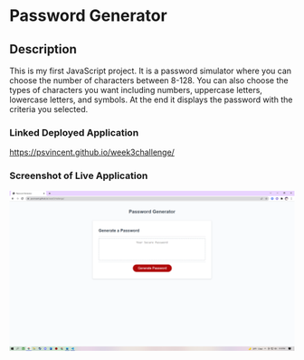 # Password Generator
## Description
This is my first JavaScript project.  It is a password simulator where you can choose the number of characters between 8-128. You can also choose the types of characters you want including numbers, uppercase letters, lowercase letters, and symbols.  At the end it displays the password with the criteria you selected.
### Linked Deployed Application
https://psvincent.github.io/week3challenge/
### Screenshot of Live Application
![Screenshot](Assets/Screenshot%20(12).png)
